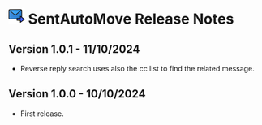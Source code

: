  # ![SentAutoMove icon](images/icon-32px.png "ThunderAI") SentAutoMove Release Notes




<h2>Version 1.0.1 - 11/10/2024</h2>
  <ul>
    <li>Reverse reply search uses also the cc list to find the related message.</li>
  </ul>
<h2>Version 1.0.0 - 10/10/2024</h2>
  <ul>
    <li>First release.</li>
  </ul>
